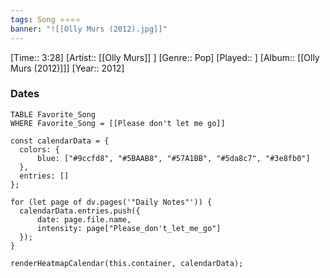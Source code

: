 ```yaml
---
tags: Song ⭐⭐⭐⭐ 
banner: "![[Olly Murs (2012).jpg]]"
---
```

[Time:: 3:28]
[Artist:: [[Olly Murs]] ]
[Genre:: Pop]
[Played:: ]
[Album:: [[Olly Murs (2012)]]]
[Year:: 2012]
### Dates
````dataview
TABLE Favorite_Song
WHERE Favorite_Song = [[Please don't let me go]]
````
  ```dataviewjs
const calendarData = { 
	colors: { 
		blue: ["#9ccfd8", "#5BAAB8", "#57A1BB", "#5da8c7", "#3e8fb0"] 
	}, 
	entries: [] 
}; 

for (let page of dv.pages('"Daily Notes"')) { 
	calendarData.entries.push({ 
		date: page.file.name, 
		intensity: page["Please_don't_let_me_go"]
	}); 
} 

renderHeatmapCalendar(this.container, calendarData);
```

